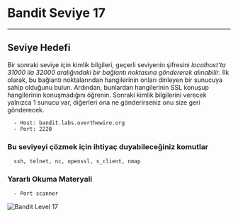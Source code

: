 
# Bandit Seviye 17

---

## Seviye Hedefi

Bir sonraki seviye için kimlik bilgileri, geçerli seviyenin şifresini *localhost'ta 31000 ila 32000 aralığındaki bir bağlantı noktasına göndererek alınabilir*. İlk olarak, bu bağlantı noktalarından hangilerinin onları dinleyen bir sunucuya sahip olduğunu bulun. Ardından, bunlardan hangilerinin SSL konuşup hangilerinin konuşmadığını öğrenin. Sonraki kimlik bilgilerini verecek yalnızca 1 sunucu var, diğerleri ona ne gönderirseniz onu size geri gönderecek.

``` {.sh}
  - Host: bandit.labs.overthewire.org
  - Port: 2220
```

### Bu seviyeyi çözmek için ihtiyaç duyabileceğiniz komutlar

``` {.sh}
  ssh, telnet, nc, openssl, s_client, nmap
```

### Yararlı Okuma Materyali

``` {.sh}
  - Port scanner
```

![Bandit Level 17](https://cdn.bulutbilisimciler.com/public/images/bandit/Bandit17.png)
